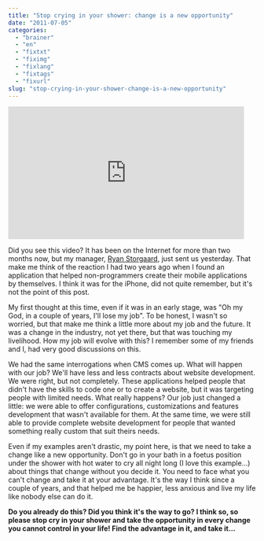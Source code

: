 ```yaml
---
title: "Stop crying in your shower: change is a new opportunity"
date: "2011-07-05"
categories: 
  - "brainer"
  - "en"
  - "fixtxt"
  - "fiximg"
  - "fixlang"
  - "fixtags"
  - "fixurl"
slug: "stop-crying-in-your-shower-change-is-a-new-opportunity"
---
```


<iframe width="480" height="270" src="https://www.youtube.com/embed/3nNe8BbXDj8?feature=oembed" frameborder="0" allowfullscreen></iframe>

Did you see this video? It has been on the Internet for more than two months now, but my manager, [Ryan Storgaard](https://twitter.com/#!/RyanStorgaard "Twitter account of Ryan Storgaard"), just sent us yesterday. That make me think of the reaction I had two years ago when I found an application that helped non-programmers create their mobile applications by themselves. I think it was for the iPhone, did not quite remember, but it's not the point of this post.

My first thought at this time, even if it was in an early stage, was "Oh my God, in a couple of years, I'll lose my job". To be honest, I wasn't so worried, but that make me think a little more about my job and the future. It was a change in the industry, not yet there, but that was touching my livelihood. How my job will evolve with this? I remember some of my friends and I, had very good discussions on this.

We had the same interrogations when CMS comes up. What will happen with our job? We'll have less and less contracts about website development. We were right, but not completely. These applications helped people that didn't have the skills to code one or to create a website, but it was targeting people with limited needs. What really happens? Our job just changed a little: we were able to offer configurations, customizations and features development that wasn't available for them. At the same time, we were still able to provide complete website development for people that wanted something really custom that suit theirs needs.

Even if my examples aren't drastic, my point here, is that we need to take a change like a new opportunity. Don't go in your bath in a foetus position under the shower with hot water to cry all night long (I love this example...) about things that change without you decide it. You need to face what you can't change and take it at your advantage. It's the way I think since a couple of years, and that helped me be happier, less anxious and live my life like nobody else can do it.

**Do you already do this? Did you think it's the way to go? I think so, so please stop cry in your shower and take the opportunity in every change you cannot control in your life! Find the advantage in it, and take it...**
